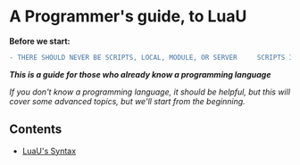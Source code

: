 
# A Programmer's guide, to LuaU


**Before we start:**

```diff
- THERE SHOULD NEVER BE SCRIPTS, LOCAL, MODULE, OR SERVER     SCRIPTS IN WORKSPACE!!!!
```

***This is a guide for those who already know a programming language***

*If you don't know a programming language, it should be helpful, but this will cover some advanced topics, but we'll start from the beginning.*

<h2>Contents</h2>

<ul>
<li><a href="/Start_Here!/Documentation/Part1/1_Lua's%20Syntax/">LuaU's Syntax</a></li>
</ul>
